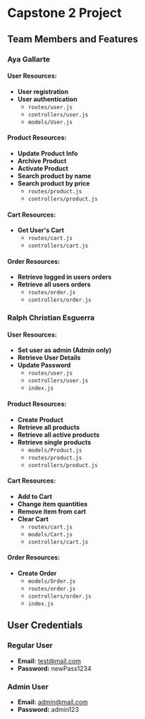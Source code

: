 # Capstone 2 Project

## Team Members and Features

### Aya Gallarte

#### User Resources:
- **User registration**
- **User authentication**
  - `routes/user.js`
  - `controllers/user.js`
  - `models/User.js`

#### Product Resources:
- **Update Product Info**
- **Archive Product**
- **Activate Product**
- **Search product by name**
- **Search product by price**
  - `routes/product.js`
  - `controllers/product.js`


#### Cart Resources:
- **Get User's Cart**
  - `routes/cart.js`
  - `controllers/cart.js`

#### Order Resources:
- **Retrieve logged in users orders**
- **Retrieve all users orders**
  - `routes/order.js`
  - `controllers/order.js`

### Ralph Christian Esguerra

#### User Resources:
- **Set user as admin (Admin only)**
- **Retrieve User Details**
- **Update Password**
  - `routes/user.js`
  - `controllers/user.js`
  - `index.js`

#### Product Resources:
- **Create Product**
- **Retrieve all products**
- **Retrieve all active products**
- **Retrieve single products**
  - `models/Product.js`
  - `routes/product.js`
  - `controllers/product.js`


#### Cart Resources:
- **Add to Cart**
- **Change item quantities**
- **Remove item from cart**
- **Clear Cart**
  - `routes/cart.js`
  - `models/Cart.js`
  - `controllers/cart.js`


#### Order Resources:
- **Create Order**
  - `models/Order.js`
  - `routes/order.js`
  - `controllers/order.js`
  - `index.js`


## User Credentials

### Regular User
- **Email:** test@mail.com
- **Password:** newPass1234

### Admin User
- **Email:** admin@mail.com
- **Password:** admin123
